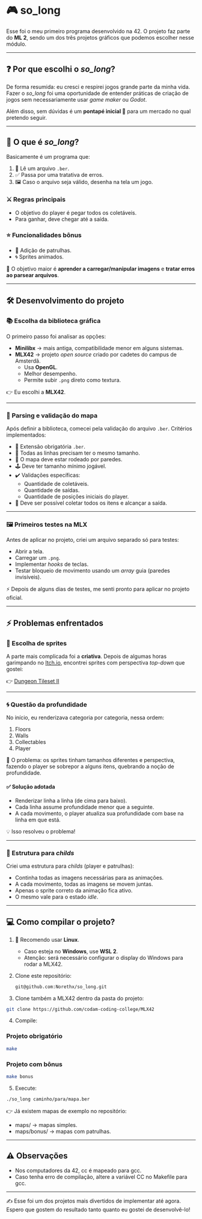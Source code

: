 # 🎮 so_long

Esse foi o meu primeiro programa desenvolvido na 42.
O projeto faz parte do **ML 2**, sendo um dos três projetos gráficos que podemos escolher nesse módulo.

---

## ❓ Por que escolhi o *so_long*?

De forma resumida: eu cresci e respirei jogos grande parte da minha vida.
Fazer o *so_long* foi uma oportunidade de entender práticas de criação de jogos sem necessariamente usar *game maker* ou *Godot*.

Além disso, sem dúvidas é um **pontapé inicial 🚀** para um mercado no qual pretendo seguir.

---

## 🧩 O que é *so_long*?

Basicamente é um programa que:

1. 📂 Lê um arquivo `.ber`.
2. ✅ Passa por uma tratativa de erros.
3. 🖼️ Caso o arquivo seja válido, desenha na tela um jogo.

### ⚔️ Regras principais

- O objetivo do player é pegar todos os coletáveis.
- Para ganhar, deve chegar até a saída.

### ⭐ Funcionalidades bônus

- 👾 Adição de patrulhas.
- 🌀 Sprites animados.

🎯 O objetivo maior é **aprender a carregar/manipular imagens** e **tratar erros ao parsear arquivos**.

---

## 🛠️ Desenvolvimento do projeto

### 📚 Escolha da biblioteca gráfica

O primeiro passo foi analisar as opções:

- **Minilibx** → mais antiga, compatibilidade menor em alguns sistemas.
- **MLX42** → projeto *open source* criado por cadetes do campus de Amsterdã.
  - Usa **OpenGL**.
  - Melhor desempenho.
  - Permite subir `.png` direto como textura.

👉 Eu escolhi a **MLX42**.

---

### 📝 Parsing e validação do mapa

Após definir a biblioteca, comecei pela validação do arquivo `.ber`.
Critérios implementados:

- 📌 Extensão obrigatória `.ber`.
- 📏 Todas as linhas precisam ter o mesmo tamanho.
- 🧱 O mapa deve estar rodeado por paredes.
- 🕹️ Deve ter tamanho mínimo jogável.
- ✔️ Validações específicas:
  - Quantidade de coletáveis.
  - Quantidade de saídas.
  - Quantidade de posições iniciais do player.
- 🔗 Deve ser possível coletar todos os itens e alcançar a saída.

---

### 🖼️ Primeiros testes na MLX

Antes de aplicar no projeto, criei um arquivo separado só para testes:

- Abrir a tela.
- Carregar um `.png`.
- Implementar *hooks* de teclas.
- Testar bloqueio de movimento usando um *array* guia (paredes invisíveis).

⚡ Depois de alguns dias de testes, me senti pronto para aplicar no projeto oficial.

---

## ⚡ Problemas enfrentados

### 🎨 Escolha de sprites

A parte mais complicada foi a **criativa**.
Depois de algumas horas garimpando no [Itch.io](https://itch.io), encontrei sprites com perspectiva *top-down* que gostei:

👉 [Dungeon Tileset II](https://0x72.itch.io/dungeontileset-ii)

---

### 🌀 Questão da profundidade

No início, eu renderizava categoria por categoria, nessa ordem:

1. Floors
2. Walls
3. Collectables
4. Player

🚨 O problema: os sprites tinham tamanhos diferentes e perspectiva, fazendo o player se sobrepor a alguns itens, quebrando a noção de profundidade.

#### ✅ Solução adotada

- Renderizar linha a linha (de cima para baixo).
- Cada linha assume profundidade menor que a seguinte.
- A cada movimento, o player atualiza sua profundidade com base na linha em que está.

💡 Isso resolveu o problema!

---

### 👥 Estrutura para *childs*

Criei uma estrutura para *childs* (player e patrulhas):

- Continha todas as imagens necessárias para as animações.
- A cada movimento, todas as imagens se movem juntas.
- Apenas o sprite correto da animação fica ativo.
- O mesmo vale para o estado *idle*.

---

## 💻 Como compilar o projeto?

1. 🐧 Recomendo usar **Linux**.
   - Caso esteja no **Windows**, use **WSL 2**.
   - Atenção: será necessário configurar o display do Windows para rodar a MLX42.

2. Clone este repositório:
   ```bash
   git@github.com:Norethx/so_long.git
   ```

3. Clone também a MLX42 dentro da pasta do projeto:
  ```bash
  git clone https://github.com/codam-coding-college/MLX42
  ```

4. Compile:
### Projeto obrigatório
  ```bash
  make
  ```
### Projeto com bônus
  ```bash
  make bonus
  ```

5. Execute:
  ```bash
  ./so_long caminho/para/mapa.ber
  ```

👉 Já existem mapas de exemplo no repositório:
  - maps/ → mapas simples.
  - maps/bonus/ → mapas com patrulhas.

---

## ⚠️ Observações

  - Nos computadores da 42, cc é mapeado para gcc.
  - Caso tenha erro de compilação, altere a variável CC no Makefile para gcc.

---

✍️ Esse foi um dos projetos mais divertidos de implementar até agora. Espero que gostem do resultado tanto quanto eu gostei de desenvolvê-lo!
